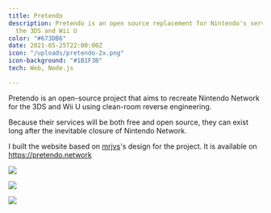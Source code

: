 ```yaml
---
title: Pretendo
description: Pretendo is an open source replacement for Nintendo's servers for both
  the 3DS and Wii U
color: "#673DB6"
date: 2021-05-25T22:00:00Z
icon: "/uploads/pretendo-2x.png"
icon-background: "#1B1F3B"
tech: Web, Node.js

---
```

Pretendo is an open-source project that aims to recreate Nintendo Network for the 3DS and Wii U using clean-room reverse engineering.

Because their services will be both free and open source, they can exist long after the inevitable closure of Nintendo Network.


I built the website based on [mrjvs](https://mrjvs.com)'s design for the project. It is available on https://pretendo.network

![](/uploads/pretendo-network_-1.png)

![](https://i.imgur.com/qRNfqNw.png)

![](/uploads/img_6535.PNG)